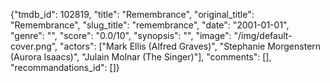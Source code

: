 {"tmdb_id": 102819, "title": "Remembrance", "original_title": "Remembrance", "slug_title": "remembrance", "date": "2001-01-01", "genre": "", "score": "0.0/10", "synopsis": "", "image": "/img/default-cover.png", "actors": ["Mark Ellis (Alfred Graves)", "Stephanie Morgenstern (Aurora Isaacs)", "Julain Molnar (The Singer)"], "comments": [], "recommandations_id": []}